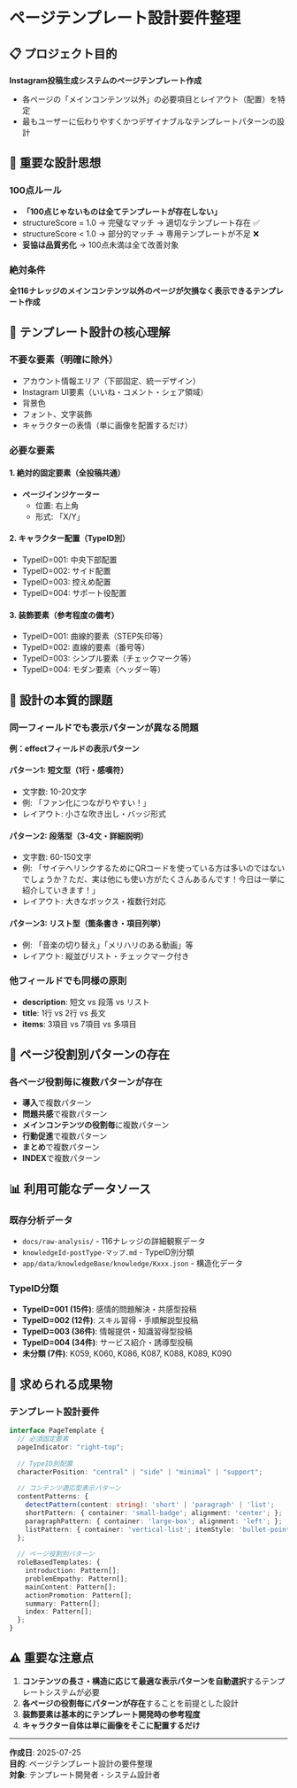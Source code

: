 # ページテンプレート設計要件整理

## 📋 プロジェクト目的

**Instagram投稿生成システムのページテンプレート作成**
- 各ページの「メインコンテンツ以外」の必要項目とレイアウト（配置）を特定
- 最もユーザーに伝わりやすくかつデザイナブルなテンプレートパターンの設計

## 🎯 重要な設計思想

### **100点ルール**
- **「100点じゃないものは全てテンプレートが存在しない」**
- structureScore = 1.0 → 完璧なマッチ → 適切なテンプレート存在 ✅
- structureScore < 1.0 → 部分的マッチ → 専用テンプレートが不足 ❌
- **妥協は品質劣化** → 100点未満は全て改善対象

### **絶対条件**
**全116ナレッジのメインコンテンツ以外のページが欠損なく表示できるテンプレート作成**

## 🔧 テンプレート設計の核心理解

### **不要な要素（明確に除外）**
- アカウント情報エリア（下部固定、統一デザイン）
- Instagram UI要素（いいね・コメント・シェア領域）
- 背景色
- フォント、文字装飾
- キャラクターの表情（単に画像を配置するだけ）

### **必要な要素**

#### **1. 絶対的固定要素（全投稿共通）**
- **ページインジケーター**
  - 位置: 右上角
  - 形式: 「X/Y」

#### **2. キャラクター配置（TypeID別）**
- TypeID=001: 中央下部配置
- TypeID=002: サイド配置
- TypeID=003: 控えめ配置
- TypeID=004: サポート役配置

#### **3. 装飾要素（参考程度の備考）**
- TypeID=001: 曲線的要素（STEP矢印等）
- TypeID=002: 直線的要素（番号等）
- TypeID=003: シンプル要素（チェックマーク等）
- TypeID=004: モダン要素（ヘッダー等）

## 🎨 設計の本質的課題

### **同一フィールドでも表示パターンが異なる問題**

**例：effectフィールドの表示パターン**

#### **パターン1: 短文型（1行・感嘆符）**
- 文字数: 10-20文字
- 例: 「ファン化につながりやすい！」
- レイアウト: 小さな吹き出し・バッジ形式

#### **パターン2: 段落型（3-4文・詳細説明）**
- 文字数: 60-150文字
- 例: 「サイテへリンクするためにQRコードを使っている方は多いのではないでしょうか？ただ、実は他にも使い方がたくさんあるんです！今日は一挙に紹介していきます！」
- レイアウト: 大きなボックス・複数行対応

#### **パターン3: リスト型（箇条書き・項目列挙）**
- 例: 「音楽の切り替え」「メリハリのある動画」等
- レイアウト: 縦並びリスト・チェックマーク付き

### **他フィールドでも同様の原則**
- **description**: 短文 vs 段落 vs リスト
- **title**: 1行 vs 2行 vs 長文
- **items**: 3項目 vs 7項目 vs 多項目

## 📐 ページ役割別パターンの存在

### **各ページ役割毎に複数パターンが存在**
- **導入**で複数パターン
- **問題共感**で複数パターン
- **メインコンテンツの役割毎**に複数パターン
- **行動促進**で複数パターン
- **まとめ**で複数パターン
- **INDEX**で複数パターン

## 📊 利用可能なデータソース

### **既存分析データ**
- `docs/raw-analysis/` - 116ナレッジの詳細観察データ
- `knowledgeId-postType-マップ.md` - TypeID別分類
- `app/data/knowledgeBase/knowledge/Kxxx.json` - 構造化データ

### **TypeID分類**
- **TypeID=001 (15件)**: 感情的問題解決・共感型投稿
- **TypeID=002 (12件)**: スキル習得・手順解説型投稿
- **TypeID=003 (36件)**: 情報提供・知識習得型投稿
- **TypeID=004 (34件)**: サービス紹介・誘導型投稿
- **未分類 (7件)**: K059, K060, K086, K087, K088, K089, K090

## 🎯 求められる成果物

### **テンプレート設計要件**
```typescript
interface PageTemplate {
  // 必須固定要素
  pageIndicator: "right-top";
  
  // TypeID別配置
  characterPosition: "central" | "side" | "minimal" | "support";
  
  // コンテンツ適応型表示パターン
  contentPatterns: {
    detectPattern(content: string): 'short' | 'paragraph' | 'list';
    shortPattern: { container: 'small-badge'; alignment: 'center'; };
    paragraphPattern: { container: 'large-box'; alignment: 'left'; };
    listPattern: { container: 'vertical-list'; itemStyle: 'bullet-point'; };
  };
  
  // ページ役割別パターン
  roleBasedTemplates: {
    introduction: Pattern[];
    problemEmpathy: Pattern[];
    mainContent: Pattern[];
    actionPromotion: Pattern[];
    summary: Pattern[];
    index: Pattern[];
  };
}
```

## ⚠️ 重要な注意点

1. **コンテンツの長さ・構造に応じて最適な表示パターンを自動選択**するテンプレートシステムが必要
2. **各ページの役割毎にパターンが存在**することを前提とした設計
3. **装飾要素は基本的にテンプレート開発時の参考程度**
4. **キャラクター自体は単に画像をそこに配置するだけ**

---

**作成日**: 2025-07-25  
**目的**: ページテンプレート設計の要件整理  
**対象**: テンプレート開発者・システム設計者